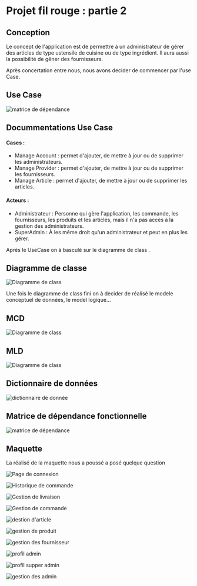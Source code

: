 # Projet fil rouge : partie 2
## Conception
Le concept de l'application est de permettre à un administrateur de gérer des articles de type ustensile de cuisine ou de type ingrédient. Il aura aussi la possibilité de gêner des fournisseurs.

Après concertation entre nous, nous avons decider de commencer par l'use Case.

## Use Case
![matrice de dépendance](https://github.com/BIAOU-ahmed/nestiGestion/blob/master/src/conception/images/useCase.PNG)
## Docummentations Use Case
#### Cases :
- Manage Account : permet d'ajouter, de mettre à jour ou de supprimer les administrateurs.
- Manage Provider :  permet d'ajouter, de mettre à jour ou de supprimer les fournisseurs.
- Manage Article : permet d'ajouter, de mettre à jour ou de supprimer les articles.

#### Acteurs :
- Administrateur : Personne qui gère l'application, les commande, les fournisseurs, les produits et les articles, mais il n'a pas accès à la gestion des administrateurs.
- SuperAdmin : À les même droit qu'un administrateur et peut en plus les gérer.


Aprés le UseCase on à basculé sur le diagramme de class .

## Diagramme de classe
![Diagramme de class](/src/conception/images)


Une fois le diagramme de class fini on à decider de réalisé le modele conceptuel de données, le model logique...
## MCD
![Diagramme de class](/src/conception/images)

## MLD
![Diagramme de class](/src/conception/images)

## Dictionnaire de données
![dictionnaire de donnée](/images/logo.png)
## Matrice de dépendance fonctionnelle
![matrice de dépendance](/images/logo.png)


## Maquette
La réalisé de la maquette nous a poussé a posé quelque question

![Page de connexion](https://github.com/BIAOU-ahmed/nestiGestion/blob/master/src/conception/images/maquette/Connexion.png)

![Historique de commande](https://github.com/BIAOU-ahmed/nestiGestion/blob/master/src/conception/images/maquette/HistoriqueCommande.png)

![Gestion de livraison](https://github.com/BIAOU-ahmed/nestiGestion/blob/master/src/conception/images/maquette/GestionLivraisons.png)

![Gestion de commande](https://github.com/BIAOU-ahmed/nestiGestion/blob/master/src/conception/images/maquette/GestionCommandes.png)

![destion d'article](https://github.com/BIAOU-ahmed/nestiGestion/blob/master/src/conception/images/maquette/GestionArticles.png)

![gestion de produit](https://github.com/BIAOU-ahmed/nestiGestion/blob/master/src/conception/images/maquette/GestionProduits.png)

![gestion des fournisseur](https://github.com/BIAOU-ahmed/nestiGestion/blob/master/src/conception/images/maquette/GestionFournisseurs.png)

![profil admin](https://github.com/BIAOU-ahmed/nestiGestion/blob/master/src/conception/images/maquette/ProfilAdmin.png)

![profil supper admin](https://github.com/BIAOU-ahmed/nestiGestion/blob/master/src/conception/images/maquette/ProfilSuperAdmin.png)

![gestion des admin](https://github.com/BIAOU-ahmed/nestiGestion/blob/master/src/conception/images/maquette/GestionAdmin.png)




